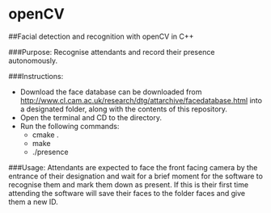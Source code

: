 # openCV
##Facial detection and recognition with openCV in C++

###Purpose:
Recognise attendants and record their presence autonomously.

###Instructions:
  * Download the face database can be downloaded from http://www.cl.cam.ac.uk/research/dtg/attarchive/facedatabase.html into a designated folder, along with the contents of this repository.
  * Open the terminal and CD to the directory.
  * Run the following commands:
    * cmake .
    * make
    * ./presence <path to csv.ext> <path to faces directory> <path to face_cascade.xml>
    
###Usage:
Attendants are expected to face the front facing camera by the entrance of their designation and wait for a brief moment for the software to recognise them and mark them down as present. If this is their first time attending the software will save their faces to the folder faces and give them a new ID.
